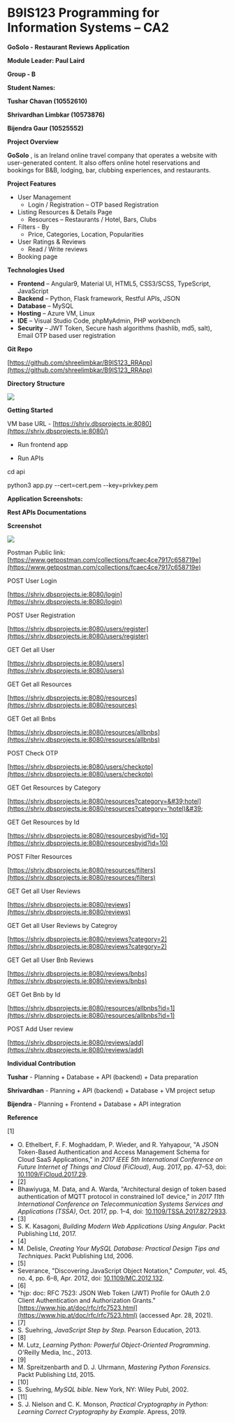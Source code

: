 # **B9IS123 Programming for Information Systems – CA2**

**GoSolo - Restaurant Reviews Application**

**Module Leader: Paul Laird**

**Group - B**

**Student Names:**

**Tushar Chavan (10552610)**

**Shrivardhan Limbkar (10573876)**

**Bijendra Gaur (10525552)**

**Project Overview**

**GoSolo** , is an Ireland online travel company that operates a website with user-generated content. It also offers online hotel reservations and bookings for B&amp;B, lodging, bar, clubbing experiences, and restaurants.

**Project Features**

- User Management
  - Login / Registration – OTP based Registration
- Listing Resources &amp; Details Page
  - Resources – Restaurants / Hotel, Bars, Clubs
- Filters - By
  - Price, Categories, Location, Popularities
- User Ratings &amp; Reviews
  - Read / Write reviews
- Booking page

**Technologies Used**

- **Frontend** – Angular9, Material UI, HTML5, CSS3/SCSS, TypeScript, JavaScript
- **Backend** – Python, Flask framework, Restful APIs, JSON
- **Database** – MySQL
- **Hosting** – Azure VM, Linux
- **IDE** – Visual Studio Code, phpMyAdmin, PHP workbench
- **Security** – JWT Token, Secure hash algorithms (hashlib, md5, salt), Email OTP based user registration

**Git Repo**

[https://github.com/shreelimbkar/B9IS123_RRApp](https://github.com/shreelimbkar/B9IS123_RRApp)

**Directory Structure**

![](directory_str.png)

**Getting Started**

VM base URL - [https://shriv.dbsprojects.ie:8080](https://shriv.dbsprojects.ie:8080/)

- Run frontend app

- Run APIs

cd api

python3 app.py --cert=cert.pem --key=privkey.pem

**Application Screenshots:**

**Rest APIs Documentations**

**Screenshot**

![](restapi_documentation.png)

Postman Public link:[https://www.getpostman.com/collections/fcaec4ce7917c658719e](https://www.getpostman.com/collections/fcaec4ce7917c658719e)

POST User Login

[https://shriv.dbsprojects.ie:8080/login](https://shriv.dbsprojects.ie:8080/login)

POST User Registration

[https://shriv.dbsprojects.ie:8080/users/register](https://shriv.dbsprojects.ie:8080/users/register)

GET Get all User

[https://shriv.dbsprojects.ie:8080/users](https://shriv.dbsprojects.ie:8080/users)

GET Get all Resources

[https://shriv.dbsprojects.ie:8080/resources](https://shriv.dbsprojects.ie:8080/resources)

GET Get all Bnbs

[https://shriv.dbsprojects.ie:8080/resources/allbnbs](https://shriv.dbsprojects.ie:8080/resources/allbnbs)

POST Check OTP

[https://shriv.dbsprojects.ie:8080/users/checkotp](https://shriv.dbsprojects.ie:8080/users/checkotp)

GET Get Resources by Category

[https://shriv.dbsprojects.ie:8080/resources?category=&#39;hotel](https://shriv.dbsprojects.ie:8080/resources?category='hotel)&#39;

GET Get Resources by Id

[https://shriv.dbsprojects.ie:8080/resourcesbyid?id=10](https://shriv.dbsprojects.ie:8080/resourcesbyid?id=10)

POST Filter Resources

[https://shriv.dbsprojects.ie:8080/resources/filters](https://shriv.dbsprojects.ie:8080/resources/filters)

GET Get all User Reviews

[https://shriv.dbsprojects.ie:8080/reviews](https://shriv.dbsprojects.ie:8080/reviews)

GET Get all User Reviews by Categroy

[https://shriv.dbsprojects.ie:8080/reviews?category=2](https://shriv.dbsprojects.ie:8080/reviews?category=2)

GET Get all User Bnb Reviews

[https://shriv.dbsprojects.ie:8080/reviews/bnbs](https://shriv.dbsprojects.ie:8080/reviews/bnbs)

GET Get Bnb by Id

[https://shriv.dbsprojects.ie:8080/resources/allbnbs?id=1](https://shriv.dbsprojects.ie:8080/resources/allbnbs?id=1)

POST Add User review

[https://shriv.dbsprojects.ie:8080/reviews/add](https://shriv.dbsprojects.ie:8080/reviews/add)

**Individual Contribution**

**Tushar** - Planning + Database + API (backend) + Data preparation

**Shrivardhan** - Planning + API (backend) + Database + VM project setup

**Bijendra** - Planning + Frontend + Database + API integration

**Reference**

[1]

- O. Ethelbert, F. F. Moghaddam, P. Wieder, and R. Yahyapour, &quot;A JSON Token-Based Authentication and Access Management Schema for Cloud SaaS Applications,&quot; in _2017 IEEE 5th International Conference on Future Internet of Things and Cloud (FiCloud)_, Aug. 2017, pp. 47–53, doi: [10.1109/FiCloud.2017.29](https://doi.org/10.1109/FiCloud.2017.29).
- [2]
- Bhawiyuga, M. Data, and A. Warda, &quot;Architectural design of token based authentication of MQTT protocol in constrained IoT device,&quot; in _2017 11th International Conference on Telecommunication Systems Services and Applications (TSSA)_, Oct. 2017, pp. 1–4, doi: [10.1109/TSSA.2017.8272933](https://doi.org/10.1109/TSSA.2017.8272933).
- [3]
- S. K. Kasagoni, _Building Modern Web Applications Using Angular_. Packt Publishing Ltd, 2017.
- [4]
- M. Delisle, _Creating Your MySQL Database: Practical Design Tips and Techniques_. Packt Publishing Ltd, 2006.
- [5]
- Severance, &quot;Discovering JavaScript Object Notation,&quot; _Computer_, vol. 45, no. 4, pp. 6–8, Apr. 2012, doi: [10.1109/MC.2012.132](https://doi.org/10.1109/MC.2012.132).
- [6]
- &quot;hjp: doc: RFC 7523: JSON Web Token (JWT) Profile for OAuth 2.0 Client Authentication and Authorization Grants.&quot; [https://www.hjp.at/doc/rfc/rfc7523.html](https://www.hjp.at/doc/rfc/rfc7523.html) (accessed Apr. 28, 2021).
- [7]
- S. Suehring, _JavaScript Step by Step_. Pearson Education, 2013.
- [8]
- M. Lutz, _Learning Python: Powerful Object-Oriented Programming_. O&#39;Reilly Media, Inc., 2013.
- [9]
- M. Spreitzenbarth and D. J. Uhrmann, _Mastering Python Forensics_. Packt Publishing Ltd, 2015.
- [10]
- S. Suehring, _MySQL bible_. New York, NY: Wiley Publ, 2002.
- [11]
- S. J. Nielson and C. K. Monson, _Practical Cryptography in Python: Learning Correct Cryptography by Example_. Apress, 2019.
